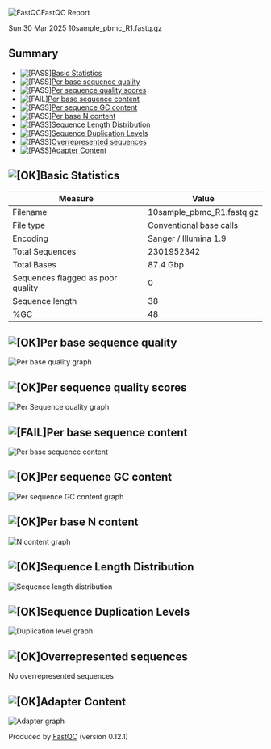 ![FastQC](data:image/png;base64...)FastQC Report

Sun 30 Mar 2025
10sample\_pbmc\_R1.fastq.gz

## Summary

* ![[PASS]](data:image/png;base64...)[Basic Statistics](#M0)
* ![[PASS]](data:image/png;base64...)[Per base sequence quality](#M1)
* ![[PASS]](data:image/png;base64...)[Per sequence quality scores](#M3)
* ![[FAIL]](data:image/png;base64...)[Per base sequence content](#M4)
* ![[PASS]](data:image/png;base64...)[Per sequence GC content](#M5)
* ![[PASS]](data:image/png;base64...)[Per base N content](#M6)
* ![[PASS]](data:image/png;base64...)[Sequence Length Distribution](#M7)
* ![[PASS]](data:image/png;base64...)[Sequence Duplication Levels](#M8)
* ![[PASS]](data:image/png;base64...)[Overrepresented sequences](#M9)
* ![[PASS]](data:image/png;base64...)[Adapter Content](#M10)

## ![[OK]](data:image/png;base64...)Basic Statistics

| Measure | Value |
| --- | --- |
| Filename | 10sample\_pbmc\_R1.fastq.gz |
| File type | Conventional base calls |
| Encoding | Sanger / Illumina 1.9 |
| Total Sequences | 2301952342 |
| Total Bases | 87.4 Gbp |
| Sequences flagged as poor quality | 0 |
| Sequence length | 38 |
| %GC | 48 |

## ![[OK]](data:image/png;base64...)Per base sequence quality

![Per base quality graph](data:image/png;base64...)

## ![[OK]](data:image/png;base64...)Per sequence quality scores

![Per Sequence quality graph](data:image/png;base64...)

## ![[FAIL]](data:image/png;base64...)Per base sequence content

![Per base sequence content](data:image/png;base64...)

## ![[OK]](data:image/png;base64...)Per sequence GC content

![Per sequence GC content graph](data:image/png;base64...)

## ![[OK]](data:image/png;base64...)Per base N content

![N content graph](data:image/png;base64...)

## ![[OK]](data:image/png;base64...)Sequence Length Distribution

![Sequence length distribution](data:image/png;base64...)

## ![[OK]](data:image/png;base64...)Sequence Duplication Levels

![Duplication level graph](data:image/png;base64...)

## ![[OK]](data:image/png;base64...)Overrepresented sequences

No overrepresented sequences

## ![[OK]](data:image/png;base64...)Adapter Content

![Adapter graph](data:image/png;base64...)

Produced by [FastQC](http://www.bioinformatics.babraham.ac.uk/projects/fastqc/) (version 0.12.1)
